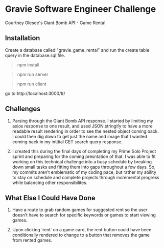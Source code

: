 # Gravie Software Engineer Challenge
Courtney Olesee's Giant Bomb API - Game Rental

## Installation
Create a database called "gravie_game_rental" and run the create table query in the database.sql file.

> npm install 

> npm run server

> npm run client


go to http://localhost:3000/#/

## Challenges 
1. Parsing through the Giant Bomb API response. I started by limiting my axios response to one result, and used JSON.stringify to have a more readable result rendering in order to see the nested object coming back. I could then dig down to get just the name and image that I wanted coming back in my intitial GET search query response. 

2. I created this during the final days of completing my Prime Solo Project sprint and preparing for the coming presntation of that. I was able to fit working on this technical challenge into a busy schedule by breaking down small tasks and fitting them into gaps throughout a few days. So, my commits aren't emblematic of my coding pace, but rather my ability to stay on schedule and complete projects through incremental progress while balancing other responsibilites. 


## What Else I Could Have Done
1. Have a route to grab random games for suggested rent so the user doesn't have to search for specific keywords or games to start viewing games.

2. Upon clicking 'rent' on a game card, the rent button could have been conditionally rendered to change to a button that removes the game from rented games. 